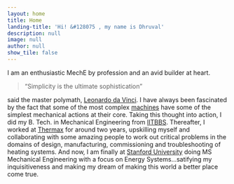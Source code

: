```yaml
---
layout: home
title: Home
landing-title: 'Hi! &#128075 , my name is Dhruval'
description: null
image: null
author: null
show_tile: false
---
```


I am an enthusiastic MechE by profession and an avid builder at heart.
<blockquote>“Simplicity is the ultimate sophistication”</blockquote> said the master polymath, <a href="https://en.wikipedia.org/wiki/Leonardo_da_Vinci" target="_blank">Leonardo da Vinci</a>. I have always been fascinated by the fact that some of the most complex <a href="Misc_files/sewing_mech.html">machines</a> have some of the simplest mechanical actions at their core. Taking this thought into action, I did my B. Tech. in Mechanical Engineering from <a href="https://www.iitbbs.ac.in/" target="_blank">IITBBS</a>. Thereafter, I worked at <a href="https://www.thermaxglobal.com/" target="_blank">Thermax</a> for around two years, upskilling myself and collaborating with some amazing people to work out critical problems in the domains of design, manufacturing, commissioning and troubleshooting of heating systems. And now, I am finally at <a href="https://www.stanford.edu/" target="_blank">Stanford University</a> doing MS Mechanical Engineering with a focus on Energy Systems...satifying my inquisitiveness and making my dream of making this world a better place come true. 